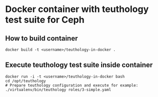 # Docker container  with teuthology test suite for Ceph

## How to build container

```
docker build -t <username>/teuthology-in-docker .
```

## Execute teuthology test suite inside container

```
docker run -i -t <username>/teuthology-in-docker bash
cd /opt/teuthology
# Prepare teuthology configuration and execute for example:
./virtualenv/bin/teuthology roles/3-simple.yaml
```

